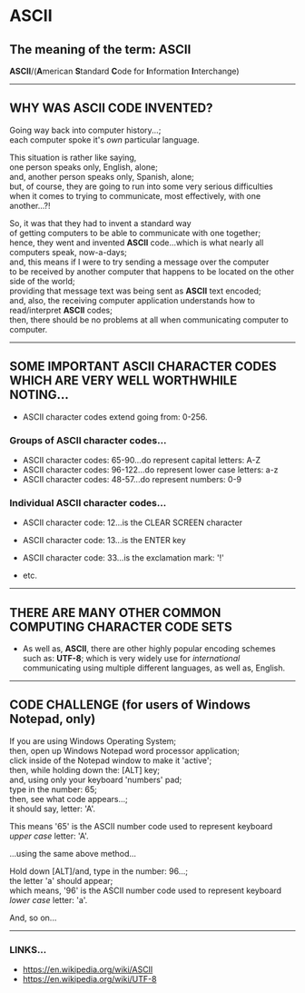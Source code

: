 # ASCII

## The meaning of the term: ASCII

**ASCII**/(**A**merican **S**tandard **C**ode for **I**nformation **I**nterchange)  

-----

## WHY WAS ASCII CODE INVENTED?

Going way back into computer history...;  
each computer spoke it's *own* particular language.

This situation is rather like saying,  
one person speaks only, English, alone;  
and, another person speaks only, Spanish, alone;    
but, of course, they are going to run into some very serious difficulties    
when it comes to trying to communicate, most effectively, with one another...?!  

So, it was that they had to invent a standard way    
of getting computers to be able to communicate with one together;  
hence, they went and invented **ASCII** code...which is what nearly all computers speak, now-a-days;  
and, this means if I were to try sending a message over the computer  
to be received by another computer that happens to be located on the other side of the world;  
providing that message text was being sent as **ASCII** text encoded;    
and, also, the receiving computer application understands how to read/interpret **ASCII** codes;  
then, there should be no problems at all when communicating computer to computer.    

-----

## SOME IMPORTANT ASCII CHARACTER CODES WHICH ARE VERY WELL WORTHWHILE NOTING...

- ASCII character codes extend going from: 0-256.  

### Groups of ASCII character codes...

- ASCII character codes: 65-90...do represent capital letters: A-Z
- ASCII character codes: 96-122...do represent lower case letters: a-z
- ASCII character codes: 48-57...do represent numbers: 0-9 

### Individual ASCII character codes...

- ASCII character code: 12...is the CLEAR SCREEN character
- ASCII character code: 13...is the ENTER key
- ASCII character code: 33...is the exclamation mark: '!'

- etc.

-----

## THERE ARE MANY OTHER COMMON COMPUTING CHARACTER CODE SETS

- As well as, **ASCII**, there are other highly popular encoding schemes such as: **UTF-8**;
  which is very widely use for *international* communicating using multiple different languages, as well as, English.

-----

## CODE CHALLENGE (for users of Windows Notepad, only)  

If you are using Windows Operating System;    
then, open up Windows Notepad word processor application;    
click inside of the Notepad window to make it 'active';  
then, while holding down the: [ALT] key;    
and, using only your keyboard 'numbers' pad;     
type in the number: 65;   
then, see what code appears...;    
it should say, letter: 'A'.  

This means '65' is the ASCII number code used to represent keyboard *upper case* letter: 'A'.  

...using the same above method...

Hold down [ALT]/and, type in the number: 96...;  
the letter 'a' should appear;  
which means, '96' is the ASCII number code used to represent keyboard *lower case* letter: 'a'.  

And, so on...  

-----

### LINKS...

- https://en.wikipedia.org/wiki/ASCII  
- https://en.wikipedia.org/wiki/UTF-8  
